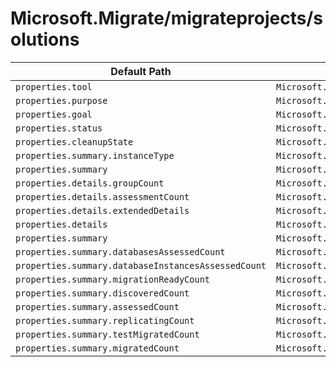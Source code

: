 # Microsoft.Migrate/migrateprojects/solutions

| Default Path | Alias |
|---|---|
| `properties.tool` | `Microsoft.Migrate/migrateprojects/solutions/tool` |
| `properties.purpose` | `Microsoft.Migrate/migrateprojects/solutions/purpose` |
| `properties.goal` | `Microsoft.Migrate/migrateprojects/solutions/goal` |
| `properties.status` | `Microsoft.Migrate/migrateprojects/solutions/status` |
| `properties.cleanupState` | `Microsoft.Migrate/migrateprojects/solutions/cleanupState` |
| `properties.summary.instanceType` | `Microsoft.Migrate/migrateprojects/solutions/summary.instanceType` |
| `properties.summary` | `Microsoft.Migrate/migrateprojects/solutions/summary` |
| `properties.details.groupCount` | `Microsoft.Migrate/migrateprojects/solutions/details.groupCount` |
| `properties.details.assessmentCount` | `Microsoft.Migrate/migrateprojects/solutions/details.assessmentCount` |
| `properties.details.extendedDetails` | `Microsoft.Migrate/migrateprojects/solutions/details.extendedDetails` |
| `properties.details` | `Microsoft.Migrate/migrateprojects/solutions/details` |
| `properties.summary` | `Microsoft.Migrate/migrateProjects/solutions/summary.Databases` |
| `properties.summary.databasesAssessedCount` | `Microsoft.Migrate/migrateProjects/solutions/summary.Databases.databasesAssessedCount` |
| `properties.summary.databaseInstancesAssessedCount` | `Microsoft.Migrate/migrateProjects/solutions/summary.Databases.databaseInstancesAssessedCount` |
| `properties.summary.migrationReadyCount` | `Microsoft.Migrate/migrateProjects/solutions/summary.Databases.migrationReadyCount` |
| `properties.summary.discoveredCount` | `Microsoft.Migrate/migrateProjects/solutions/summary.Servers.discoveredCount` |
| `properties.summary.assessedCount` | `Microsoft.Migrate/migrateProjects/solutions/summary.Servers.assessedCount` |
| `properties.summary.replicatingCount` | `Microsoft.Migrate/migrateProjects/solutions/summary.Servers.replicatingCount` |
| `properties.summary.testMigratedCount` | `Microsoft.Migrate/migrateProjects/solutions/summary.Servers.testMigratedCount` |
| `properties.summary.migratedCount` | `Microsoft.Migrate/migrateProjects/solutions/summary.Servers.migratedCount` |

